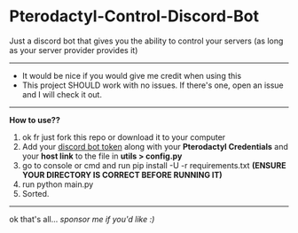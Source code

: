 # Pterodactyl-Control-Discord-Bot
Just a discord bot that gives you the ability to control your servers (as long as your server provider provides it)

---

- It would be nice if you would give me credit when using this
- This project SHOULD work with no issues. If there's one, open an issue and I will check it out.

---

**How to use??**
1. ok fr just fork this repo or download it to your computer
2. Add your [discord bot token](https://discord.com/developers/applications) along with your **Pterodactyl Credentials** and your **host link** to the file in **utils > config.py**
3. go to console or cmd and run pip install -U -r requirements.txt **(ENSURE YOUR DIRECTORY IS CORRECT BEFORE RUNNING IT)**
4. run python main.py
5. Sorted.

---

ok that's all...  *sponsor me if you'd like :)*
